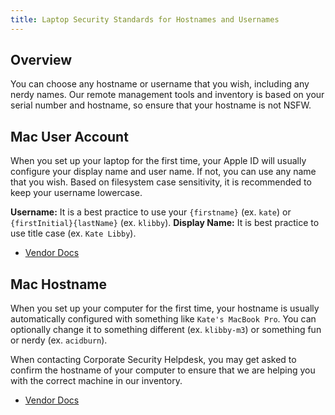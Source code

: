 ```yaml
---
title: Laptop Security Standards for Hostnames and Usernames
---
```


## Overview

You can choose any hostname or username that you wish, including any nerdy names. Our remote management tools and inventory is based on your serial number and hostname, so ensure that your hostname is not NSFW.

## Mac User Account

When you set up your laptop for the first time, your Apple ID will usually configure your display name and user name. If not, you can use any name that you wish. Based on filesystem case sensitivity, it is recommended to keep your username lowercase.

**Username:** It is a best practice to use your `{firstname}` (ex. `kate`) or `{firstInitial}{lastName}` (ex. `klibby`).
**Display Name:** It is best practice to use title case (ex. `Kate Libby`).

- [Vendor Docs](https://support.apple.com/en-us/102547)

## Mac Hostname

When you set up your computer for the first time, your hostname is usually automatically configured with something like `Kate's MacBook Pro`. You can optionally change it to something different (ex. `klibby-m3`) or something fun or nerdy (ex. `acidburn`).

When contacting Corporate Security Helpdesk, you may get asked to confirm the hostname of your computer to ensure that we are helping you with the correct machine in our inventory.

- [Vendor Docs](https://support.apple.com/guide/mac-help/change-computers-local-hostname-mac-mchlp2322/mac)
